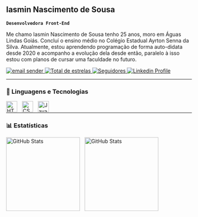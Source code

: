 ## Iasmin Nascimento de Sousa
**`Desenvolvedora Front-End`**

Me chamo Iasmin Nascimento de Sousa tenho 25 anos, moro em Águas Lindas Goiás. Concluí o ensino médio no Colégio Estadual Ayrton Senna da Silva. Atualmente, estou aprendendo programação de forma auto-didata desde 2020 e acompanho a evolução dela desde então, paralelo à isso estou com planos de cursar uma faculdade no futuro.

<p align="left">
     <a href="https://www.linkedin.com/in/iasmin-nascimento-de-sousa-800a09318/">
        <img 
            alt="email sender" 
            title="Mande-me um Email" 
            src="https://custom-icon-badges.demolab.com/badge/email-red?logo=mail&logoColor=white&style=for-the-badge&labelColor=red"
        />
    </a>
    <a href="https://github.com/Larissakich?tab=repositories&sort=stargazers">
        <img 
            alt="Total de estrelas" 
            title="Total de estrelas GitHub" 
            src="https://custom-icon-badges.demolab.com/github/stars/iasminascimento?logo=star&logoColor=white&style=for-the-badge&labelColor=yellow&label=estrelas"
        />
    </a>
        <a href="https://github.com/iasminascimento?tab=followers">
        <img 
            alt="Seguidores" 
            title="Me siga no GitHub" 
            src="https://custom-icon-badges.demolab.com/github/followers/iasminascimento?color=236ad3&labelColor=1155ba&style=for-the-badge&logo=github&label=Seguidores&logoColor=white"
        />
    </a>
        <a href="https://www.linkedin.com/in/iasmin-nascimento-de-sousa-800a09318/">
        <img 
            alt="Linkedin Profile" 
            title="Perfil no Linkedin" 
            src="https://custom-icon-badges.demolab.com/badge/linkedin-blue?logo=linkedin&logoSource=feather&logoColor=white&style=for-the-badge&labelColor=blue"
        />
    </a> 

</p>


---

### 🤖 Linguagens e Tecnologias

<img 
    align="left" 
    alt="HTML"
    title="HTML" 
    width="30px" 
    style="padding-right: 10px;" 
    src="https://cdn.jsdelivr.net/gh/devicons/devicon@latest/icons/html5/html5-original.svg" 
/>
<img 
    align="left" 
    alt="CSS" 
    title="CSS"
    width="30px" 
    style="padding-right: 10px;" 
    src="https://cdn.jsdelivr.net/gh/devicons/devicon@latest/icons/css3/css3-original.svg" 
/>
<img 
    align="left" 
    alt="JavaScript" 
    title="JavaScript"
    width="30px" 
    style="padding-right: 10px;" 
    src="https://cdn.jsdelivr.net/gh/devicons/devicon@latest/icons/javascript/javascript-original.svg" 
/>
<br>

---

### 📊 Estatísticas

<p>
  <img 
    align="left" 
    alt="GitHub Stats" 
    height="200" 
    style="padding-right: 10px;" 
    src="https://github-readme-stats.vercel.app/api?username=iasminascimento&show_icons=true&theme=tokyonight&include_all_commits=true&locale=pt-br" 
  />

<img 
      align="left" 
      alt="GitHub Stats" 
      height="200"
      style="padding-right: 10px;" 
      src="https://github-readme-stats.vercel.app/api/top-langs/?username=iasminascimento&theme=tokyonight&layout=compact&custom_title=Tecnologias&langs_count=9" 
  />

</p>

